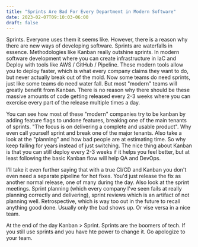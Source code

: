 ```yaml
---
title: "Sprints Are Bad For Every Department in Modern Software"
date: 2023-02-07T09:10:03-06:00
draft: false
---
```


Sprints. Everyone uses them it seems like. However, there is a reason why there are new ways of developing software. Sprints are waterfalls in essence. Methodologies like Kanban really outshine sprints. In modern software development where you can create infrastructure in IaC and Deploy with tools like AWS / GitHub / Pipeline. These modern tools allow you to deploy faster, which is what every company claims they want to do, but never actually break out of the mold. Now some teams do need sprints, just like some teams do need water fall. But most "modern" teams will greatly benefit from Kanban. There is no reason why there should be these massive amounts of code getting released every 2-3 weeks where you can exercise every part of the release multiple times a day. 

You can see how most of these "modern" companies try to be kanban by adding feature flags to undone features, breaking one of the main tenants of sprints. "The focus is on delivering a complete and usable product". Why even call yourself sprint and break one of the major tenants. Also take a look at the "planning" and how bad people are at estimating time. So why keep failing for years instead of just switching. The nice thing about Kanban is that you can still deploy every 2-3 weeks if it helps you feel better, but at least following the basic Kanban flow will help QA and DevOps. 

I'll take it even further saying that with a true CI/CD and Kanban you don't even need a separate pipeline for hot fixes. You'd just release the fix as another normal release, one of many during the day. Also look at the sprint meetings. Sprint planning (which every company I've seen fails at really planning correctly and delivering), sprint reviews which is an artifact of not planning well. Retrospective, which is way too out in the future to recall anything good done. Usually only the bad shows up. Or vise versa in a nice team. 

At the end of the day Kanban > Sprint. Sprints are the boomers of tech. If you still use sprints and you have hte power to change it. Go apologize to your team.
